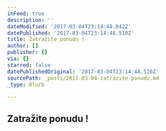 ```yaml
---
inFeed: true
description: ''
dateModified: '2017-03-04T23:14:48.042Z'
datePublished: '2017-03-04T23:14:48.510Z'
title: Zatražite ponudu !
author: []
publisher: {}
via: {}
starred: false
datePublishedOriginal: '2017-03-04T23:14:48.510Z'
sourcePath: _posts/2017-03-04-zatrazite-ponudu.md
_type: Blurb

---
```

## Zatražite ponudu !